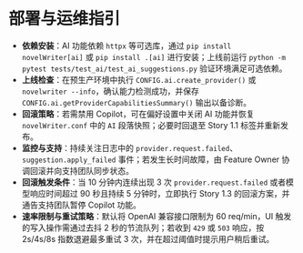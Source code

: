 # 部署与运维指引

- **依赖安装**：AI 功能依赖 `httpx` 等可选库，通过 `pip install novelWriter[ai]` 或 `pip install .[ai]` 进行安装；上线前运行 `python -m pytest tests/test_ai/test_ai_suggestions.py` 验证环境满足可选依赖。
- **上线检查**：在预生产环境中执行 `CONFIG.ai.create_provider()` 或 `novelwriter --info`，确认能力检测成功，并保存 `CONFIG.ai.getProviderCapabilitiesSummary()` 输出以备诊断。
- **回滚策略**：若需禁用 Copilot，可在偏好设置中关闭 AI 功能并恢复 `novelWriter.conf` 中的 `AI` 段落快照；必要时回退至 Story 1.1 标签并重新发布。
- **监控与支持**：持续关注日志中的 `provider.request.failed`、`suggestion.apply_failed` 事件；若发生长时间故障，由 Feature Owner 协调回滚并向支持团队同步状态。
- **回滚触发条件**：当 10 分钟内连续出现 3 次 `provider.request.failed` 或者模型响应时间超过 90 秒且持续 5 分钟时，立即执行 Story 1.3 的回滚方案，并通告支持团队暂停 Copilot 功能。
- **速率限制与重试策略**：默认将 OpenAI 兼容接口限制为 60 req/min，UI 触发的写入操作需通过去抖 2 秒的节流队列；若收到 `429` 或 `503` 响应，按 2s/4s/8s 指数退避最多重试 3 次，并在超过阈值时提示用户稍后重试。
